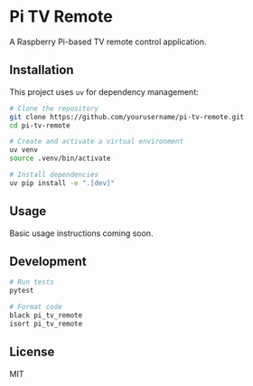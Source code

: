# Pi TV Remote

A Raspberry Pi-based TV remote control application.

## Installation

This project uses `uv` for dependency management:

```bash
# Clone the repository
git clone https://github.com/yourusername/pi-tv-remote.git
cd pi-tv-remote

# Create and activate a virtual environment
uv venv
source .venv/bin/activate

# Install dependencies
uv pip install -e ".[dev]"
```

## Usage

Basic usage instructions coming soon.

## Development

```bash
# Run tests
pytest

# Format code
black pi_tv_remote
isort pi_tv_remote
```

## License

MIT
